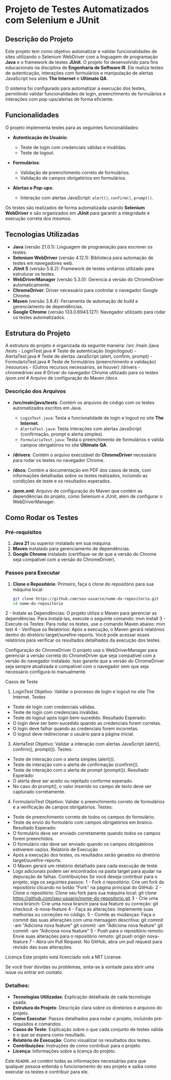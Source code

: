 # Projeto de Testes Automatizados com Selenium e JUnit

## Descrição do Projeto

Este projeto tem como objetivo automatizar e validar funcionalidades de sites utilizando o Selenium WebDriver com a linguagem de programação **Java** e o framework de testes **JUnit**. O projeto foi desenvolvido para fins educacionais na disciplina de **Engenharia de Software III**. Ele realiza testes de autenticação, interações com formulários e manipulação de alertas JavaScript nos sites **The Internet** e **Ultimate QA**.

O sistema foi configurado para automatizar a execução dos testes, permitindo validar funcionalidades de login, preenchimento de formulários e interações com pop-ups/alertas de forma eficiente.

## Funcionalidades

O projeto implementa testes para as seguintes funcionalidades:

- **Autenticação de Usuário**:
  - Teste de login com credenciais válidas e inválidas.
  - Teste de logout.
  
- **Formulários**:
  - Validação de preenchimento correto de formulários.
  - Validação de campos obrigatórios em formulários.
  
- **Alertas e Pop-ups**:
  - Interação com alertas JavaScript: `alert()`, `confirm()`, `prompt()`.

Os testes são realizados de forma automatizada usando **Selenium WebDriver** e são organizados em **JUnit** para garantir a integridade e execução correta dos mesmos.

## Tecnologias Utilizadas

- **Java** (versão 21.0.1): Linguagem de programação para escrever os testes.
- **Selenium WebDriver** (versão 4.12.1): Biblioteca para automação de testes em navegadores web.
- **JUnit 5** (versão 5.8.2): Framework de testes unitários utilizado para estruturar os testes.
- **WebDriverManager** (versão 5.3.0): Gerencia a versão do ChromeDriver automaticamente.
- **ChromeDriver**: Driver necessário para controlar o navegador Google Chrome.
- **Maven** (versão 3.8.4): Ferramenta de automação de build e gerenciamento de dependências.
- **Google Chrome** (versão 133.0.6943.127): Navegador utilizado para rodar os testes automatizados.

## Estrutura do Projeto

A estrutura do projeto é organizada da seguinte maneira:
/src /main /java /tests - LoginTest.java # Teste de autenticação (login/logout) - AlertaTest.java # Teste de alertas JavaScript (alert, confirm, prompt) - FormularioTest.java # Teste de formulários (preenchimento e validação) /resources - (Outros recursos necessários, se houver) /drivers - chromedriver.exe # Driver do navegador Chrome utilizado para os testes /pom.xml # Arquivo de configuração do Maven /docs


### Descrição dos Arquivos

- **/src/main/java/tests**: Contém os arquivos de código com os testes automatizados escritos em Java.
  - `LoginTest.java`: Testa a funcionalidade de login e logout no site **The Internet**.
  - `AlertaTest.java`: Testa interações com alertas JavaScript (confirmação, prompt e alerta simples).
  - `FormularioTest.java`: Testa o preenchimento de formulários e valida campos obrigatórios no site **Ultimate QA**.

- **/drivers**: Contém o arquivo executável do **ChromeDriver** necessário para rodar os testes no navegador Chrome.

- **/docs**: Contém a documentação em PDF dos casos de teste, com informações detalhadas sobre os testes realizados, incluindo as condições de teste e os resultados esperados.

- **/pom.xml**: Arquivo de configuração do Maven que contém as dependências do projeto, como Selenium e JUnit, além de configurar o WebDriverManager.

## Como Rodar os Testes

### Pré-requisitos

1. **Java 21** ou superior instalado em sua máquina.
2. **Maven** instalado para gerenciamento de dependências.
3. **Google Chrome** instalado (certifique-se de que a versão do Chrome seja compatível com a versão do ChromeDriver).

### Passos para Executar

1. **Clone o Repositório**:
   Primeiro, faça o clone do repositório para sua máquina local:
   ```bash
   git clone https://github.com/seu-usuario/nome-do-repositorio.git
   cd nome-do-repositorio
2 - Instale as Dependências: O projeto utiliza o Maven para gerenciar as dependências. Para instalá-las, execute o seguinte comando:
mvn install
3 - Execute os Testes: Para rodar os testes, use o comando Maven abaixo:
mvn test
4 - Verifique os Relatórios: Após a execução, o Maven gerará relatórios dentro do diretório target/surefire-reports. Você pode acessar esses relatórios para verificar os resultados detalhados da execução dos testes.

Configuração do ChromeDriver
O projeto usa o WebDriverManager para gerenciar a versão correta do ChromeDriver que seja compatível com a versão do navegador instalado. Isso garante que a versão do ChromeDriver seja sempre atualizada e compatível com o navegador sem que seja necessário configurá-lo manualmente.

Casos de Teste
1. LoginTest
Objetivo: Validar o processo de login e logout no site The Internet.
Testes
- Teste de login com credenciais válidas.
- Teste de login com credenciais inválidas.
- Teste de logout após login bem-sucedido.
Resultado Esperado:
- O login deve ser bem-sucedido quando as credenciais forem corretas.
- O login deve falhar quando as credenciais forem incorretas.
- O logout deve redirecionar o usuário para a página inicial.
3. AlertaTest
Objetivo: Validar a interação com alertas JavaScript (alert(), confirm(), prompt()).
Testes:
- Teste de interação com o alerta simples (alert()).
- Teste de interação com o alerta de confirmação (confirm()).
- Teste de interação com o alerta de prompt (prompt()).
Resultado Esperado:
- O alerta deve ser aceito ou rejeitado conforme esperado.
- No caso do prompt(), o valor inserido no campo de texto deve ser capturado corretamente.
4. FormularioTest
Objetivo: Validar o preenchimento correto de formulários e a verificação de campos obrigatórios.
Testes:
- Teste de preenchimento correto de todos os campos do formulário.
- Teste de envio do formulário com campos obrigatórios em branco.
Resultado Esperado:
- O formulário deve ser enviado corretamente quando todos os campos forem preenchidos.
- O formulário não deve ser enviado quando os campos obrigatórios estiverem vazios.
Relatório de Execução
- Após a execução dos testes, os resultados serão gerados no diretório target/surefire-reports.
- O Maven gerará um relatório detalhado para cada execução de teste.
- Logs adicionais podem ser encontrados na pasta target para ajudar na depuração de falhas.
Contribuições
Se você deseja contribuir para o projeto, siga os seguintes passos:
1 - Fork o repositório: Crie um fork do repositório clicando no botão "Fork" na página principal do GitHub.
2 - Clone o repositório: Clone seu fork para sua máquina local:
  git clone https://github.com/seu-usuario/nome-do-repositorio.git
3 - Crie uma nova branch: Crie uma nova branch para sua feature ou correção:
  git checkout -b nova-feature
4 - Faça as alterações: Implemente suas melhorias ou correções no código.
5 - Comite as mudanças: Faça o commit das suas alterações com uma mensagem descritiva:
  git commit -am "Adiciona nova feature"
git commit -am "Adiciona nova feature"
git commit -am "Adiciona nova feature"
5 - Push para o repositório remoto: Envie suas alterações para o repositório remoto:
  git push origin nova-feature
7 - Abra um Pull Request: No GitHub, abra um pull request para revisão das suas alterações.

Licença
Este projeto está licenciado sob a MIT License.

Se você tiver dúvidas ou problemas, sinta-se à vontade para abrir uma issue ou entrar em contato.


### Detalhes:

- **Tecnologias Utilizadas**: Explicação detalhada de cada tecnologia usada.
- **Estrutura do Projeto**: Descrição clara sobre os diretórios e arquivos do projeto.
- **Como Executar**: Passos detalhados para rodar o projeto, incluindo pré-requisitos e comandos.
- **Casos de Teste**: Explicação sobre o que cada conjunto de testes valida e o que se espera como resultado.
- **Relatório de Execução**: Como visualizar os resultados dos testes.
- **Contribuições**: Instruções de como contribuir para o projeto.
- **Licença**: Informações sobre a licença do projeto.

Este `README.md` contém todas as informações necessárias para que qualquer pessoa entenda o funcionamento do seu projeto e saiba como executar os testes e contribuir para ele.
